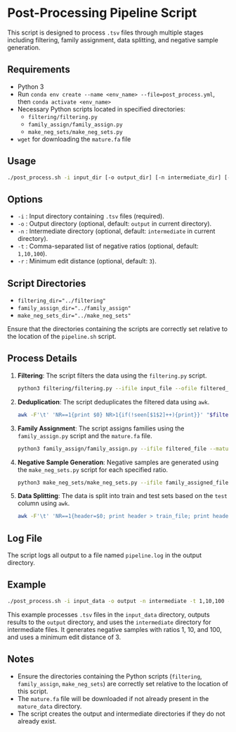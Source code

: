 
# Post-Processing Pipeline Script

This script is designed to process `.tsv` files through multiple stages including filtering, family assignment, data splitting, and negative sample generation. 

## Requirements
- Python 3
- Run `conda env create --name <env_name> --file=post_process.yml`, then `conda activate <env_name>`
- Necessary Python scripts located in specified directories:
  - `filtering/filtering.py`
  - `family_assign/family_assign.py`
  - `make_neg_sets/make_neg_sets.py`
- `wget` for downloading the `mature.fa` file

## Usage
```bash
./post_process.sh -i input_dir [-o output_dir] [-n intermediate_dir] [-t neg_ratios] [-r min_edit_distance]
```

## Options
- `-i` : Input directory containing `.tsv` files (required).
- `-o` : Output directory (optional, default: `output` in current directory).
- `-n` : Intermediate directory (optional, default: `intermediate` in current directory).
- `-t` : Comma-separated list of negative ratios (optional, default: `1,10,100`).
- `-r` : Minimum edit distance (optional, default: `3`).

## Script Directories
- `filtering_dir="../filtering"`
- `family_assign_dir="../family_assign"`
- `make_neg_sets_dir="../make_neg_sets"`

Ensure that the directories containing the scripts are correctly set relative to the location of the `pipeline.sh` script.

## Process Details
1. **Filtering**: The script filters the data using the `filtering.py` script.
   ```bash
   python3 filtering/filtering.py --ifile input_file --ofile filtered_file
   ```
   
2. **Deduplication**: The script deduplicates the filtered data using `awk`.
   ```bash
   awk -F'\t' 'NR==1{print $0} NR>1{if(!seen[$1$2]++){print}}' "$filtered_file" > "$deduplicated_file"
   ```

3. **Family Assignment**: The script assigns families using the `family_assign.py` script and the `mature.fa` file.
   ```bash
   python3 family_assign/family_assign.py --ifile filtered_file --mature mature_file --ofile family_assigned_file
   ```

4. **Negative Sample Generation**: Negative samples are generated using the `make_neg_sets.py` script for each specified ratio.
   ```bash
   python3 make_neg_sets/make_neg_sets.py --ifile family_assigned_file --ofile neg_file --neg_ratio ratio --min_required_edit_distance min_required_edit_distance
   ```

5. **Data Splitting**: The data is split into train and test sets based on the `test` column using `awk`.
   ```bash
   awk -F'\t' 'NR==1{header=$0; print header > train_file; print header > test_file} NR>1{if($5=="False"){print > train_file} else {print > test_file}}' neg_file
   ```



## Log File
The script logs all output to a file named `pipeline.log` in the output directory.

## Example
```bash
./post_process.sh -i input_data -o output -n intermediate -t 1,10,100 -r 3
```

This example processes `.tsv` files in the `input_data` directory, outputs results to the `output` directory, and uses the `intermediate` directory for intermediate files. It generates negative samples with ratios 1, 10, and 100, and uses a minimum edit distance of 3.

## Notes
- Ensure the directories containing the Python scripts (`filtering`, `family_assign`, `make_neg_sets`) are correctly set relative to the location of this script.
- The `mature.fa` file will be downloaded if not already present in the `mature_data` directory.
- The script creates the output and intermediate directories if they do not already exist.
